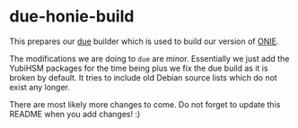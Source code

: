 # due-honie-build

This prepares our [due](https://github.com/CumulusNetworks/DUE) builder which is used to build our version of [ONIE](https://github.com/githedgehog/ONIE).

The modifications we are doing to `due` are minor.
Essentially we just add the YubiHSM packages for the time being plus we fix the due build as it is broken by default.
It tries to include old Debian source lists which do not exist any longer.

There are most likely more changes to come.
Do not forget to update this README when you add changes! :)
